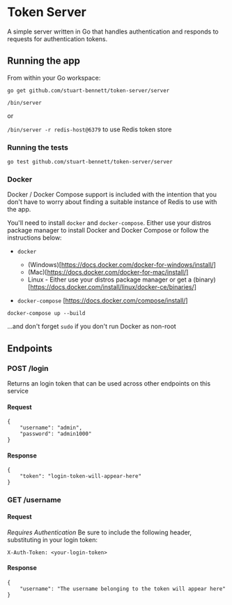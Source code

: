 # Token Server

A simple server written in Go that handles authentication and responds to requests for authentication tokens.

## Running the app
From within your Go workspace:

`go get github.com/stuart-bennett/token-server/server`

`/bin/server`

or

`/bin/server -r redis-host@6379` to use Redis token store

### Running the tests
`go test github.com/stuart-bennett/token-server/server`

### Docker
Docker / Docker Compose support is included with the intention that you don't have to worry about finding a suitable instance of Redis to use with the app.

You'll need to install `docker` and `docker-compose`. Either use your distros package manager to install Docker and Docker Compose or follow the instructions below:

- `docker`

	- (Windows)[https://docs.docker.com/docker-for-windows/install/]
	- (Mac)[https://docs.docker.com/docker-for-mac/install/]
	- Linux - Either use your distros package manager or get a (binary)[https://docs.docker.com/install/linux/docker-ce/binaries/]
- `docker-compose` [https://docs.docker.com/compose/install/]

`docker-compose up --build`

...and don't forget `sudo` if you don't run Docker as non-root

## Endpoints

### POST /login

Returns an login token that can be used across other endpoints on this service

#### Request
```
{
	"username": "admin",
	"password": "admin1000"
}
```

#### Response
```
{
	"token": "login-token-will-appear-here"
}
```

### GET /username

#### Request
*Requires Authentication* Be sure to include the following header, substituting in your login token:

`X-Auth-Token: <your-login-token>`

#### Response
```
{
	"username": "The username belonging to the token will appear here"
}
```
